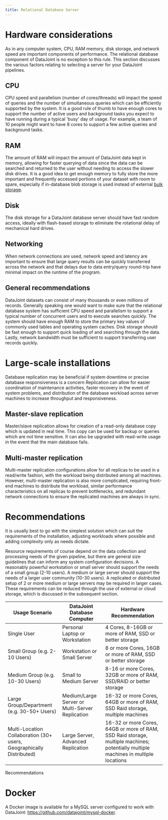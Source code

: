 ```yaml
---
title: Relational Database Server
---
```


# Hardware considerations

As in any computer system, CPU, RAM memory, disk storage, and network
speed are important components of performance. The relational database
component of DataJoint is no exception to this rule. This section
discusses the various factors relating to selecting a server for your
DataJoint pipelines.

## CPU

CPU speed and parallelism (number of cores/threads) will impact the
speed of queries and the number of simultaneous queries which can be
efficiently supported by the system. It is a good rule of thumb to have
enough cores to support the number of active users and background tasks
you expect to have running during a typical 'busy' day of usage. For
example, a team of 10 people might want to have 8 cores to support a few
active queries and background tasks.

## RAM

The amount of RAM will impact the amount of DataJoint data kept in
memory, allowing for faster querying of data since the data can be
searched and returned to the user without needing to access the slower
disk drives. It is a good idea to get enough memory to fully store the
more important and frequently accessed portions of your dataset with
room to spare, especially if in-database blob storage is used instead of
external [bulk storage](TODO).

## Disk

The disk storage for a DataJoint database server should have fast random
access, ideally with flash-based storage to eliminate the rotational
delay of mechanical hard drives.

## Networking

When network connections are used, network speed and latency are
important to ensure that large query results can be quickly transferred
across the network and that delays due to data entry/query round-trip
have minimal impact on the runtime of the program.

## General recommendations

DataJoint datasets can consist of many thousands or even millions of
records. Generally speaking one would want to make sure that the
relational database system has sufficient CPU speed and parallelism to
support a typical number of concurrent users and to execute searches
quickly. The system should have enough RAM to store the primary key
values of commonly used tables and operating system caches. Disk storage
should be fast enough to support quick loading of and searching through
the data. Lastly, network bandwidth must be sufficient to support
transferring user records quickly.

# Large-scale installations

Database replication may be beneficial if system downtime or precise
database responsiveness is a concern Replication can allow for easier
coordination of maintenance activities, faster recovery in the event of
system problems, and distribution of the database workload across server
machines to increase throughput and responsiveness.

## Master-slave replication

Master/slave replication allows for creation of a read-only database
copy which is updated in real time. This copy can be used for backup or
queries which are not time sensitive. It can also be upgraded with
read-write usage in the event that the main database fails.

## Multi-master replication

Multi-master replication configurations allow for all replicas to be
used in a read/write fashion, with the workload being distributed among
all machines. However, multi-master replication is also more
complicated, requiring front-end machines to distribute the workload,
similar performance characteristics on all replicas to prevent
bottlenecks, and redundant network connections to ensure the replicated
machines are always in sync.

# Recommendations

It is usually best to go with the simplest solution which can suit the
requirements of the installation, adjusting workloads where possible and
adding complexity only as needs dictate.

Resource requirements of course depend on the data collection and
processing needs of the given pipeline, but there are general size
guidelines that can inform any system configuration decisions. A
reasonably powerful workstation or small server should support the needs
of a small group (2-10 users). A medium or large server should support
the needs of a larger user community (10-30 users). A replicated or
distributed setup of 2 or more medium or large servers may be required
in larger cases. These requirements can be reduced through the use of
external or cloud storage, which is discussed in the subsequent section.

| Usage Scenario                                                       | DataJoint Database Computer                     | Hardware Recommendation                                                                                                            |
|----------------------------------------------------------------------|-------------------------------------------------|------------------------------------------------------------------------------------------------------------------------------------|
| Single User                                                          | Personal Laptop or Workstation                  | 4 Cores, 8-16GB or more of RAM, SSD or better storage                                                                              |
| Small Group (e.g. 2-10 Users)                                        | Workstation or Small Server                     | 8 or more Cores, 16GB or more of RAM, SSD or better storage                                                                        |
| Medium Group (e.g. 10-30 Users)                                      | Small to Medium Server                          | 8-16 or more Cores, 32GB or more of RAM, SSD/RAID or better storage                                                                |
| Large Group/Department (e.g. 30-50+ Users)                           | Medium/Large Server or Multi-Server Replication | 16-32 or more Cores, 64GB or more of RAM, SSD Raid storage, multiple machines                                                      |
| Multi-Location Collaboration (30+ users, Geographically Distributed) | Large Server, Advanced Replication              | 16-32 or more Cores, 64GB or more of RAM, SSD Raid storage, multiple machines; potentially multiple machines in multiple locations |

Recommendations

# Docker

A Docker image is available for a MySQL server configured to work with
DataJoint: <https://github.com/datajoint/mysql-docker>.
